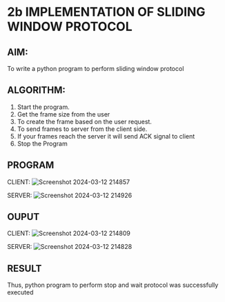 # 2b IMPLEMENTATION OF SLIDING WINDOW PROTOCOL
## AIM:
To write a python program to perform sliding window protocol
## ALGORITHM:
1. Start the program.
2. Get the frame size from the user
3. To create the frame based on the user request.
4. To send frames to server from the client side.
5. If your frames reach the server it will send ACK signal to client
6. Stop the Program
## PROGRAM
CLIENT:
![Screenshot 2024-03-12 214857](https://github.com/arulsuriyalokeshy/2b_SLIDING_WINDOW_PROTOCOL/assets/149130151/ad0ae889-9d64-4d71-a244-8746466cdf96)

SERVER:
![Screenshot 2024-03-12 214926](https://github.com/arulsuriyalokeshy/2b_SLIDING_WINDOW_PROTOCOL/assets/149130151/63d38745-ce3f-4495-9fe8-2fa2e6397b30)

## OUPUT
CLIENT:
![Screenshot 2024-03-12 214809](https://github.com/arulsuriyalokeshy/2b_SLIDING_WINDOW_PROTOCOL/assets/149130151/8a7bfc32-adcf-4441-a27c-a786c1c123f2)

SERVER:
![Screenshot 2024-03-12 214828](https://github.com/arulsuriyalokeshy/2b_SLIDING_WINDOW_PROTOCOL/assets/149130151/11fc5e46-0d6e-4dea-862d-f0bbe9f885f2)

## RESULT
Thus, python program to perform stop and wait protocol was successfully executed
